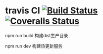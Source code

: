 # travis CI [![Build Status][travis-image]][travis-url] [![Coveralls Status][coveralls-image]][coveralls-url]

[travis-url]: https://travis-ci.com/WangJuYan/unitTest-badge.svg?token=b5zmpvRYkjy8nB57de8q&branch=master
[travis-image]: https://travis-ci.com/WangJuYan/unitTest-badge.svg?token=b5zmpvRYkjy8nB57de8q&branch=master
[coveralls-url]: https://coveralls.io/r/gulpjs/gulp
[coveralls-image]: https://img.shields.io/coveralls/gulpjs/gulp/master.svg

 npm run build 构建dist生产目录

 npm run dev   构建热更新服务

